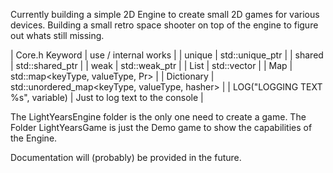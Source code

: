 Currently building a simple 2D Engine to create small 2D games for various devices. Building a small retro space shooter on top of the engine to figure out whats still missing. 
 
| Core.h Keyword | use / internal works |
| unique | std::unique_ptr<T> |
| shared | std::shared_ptr<T> |
| weak | std::weak_ptr<T> |
| List | std::vector<T> |
| Map | std::map<keyType, valueType, Pr> |
| Dictionary | std::unordered_map<keyType, valueType, hasher> |
| LOG("LOGGING TEXT %s", variable) | Just to log text to the console |

The LightYearsEngine folder is the only one need to create a game.
The Folder LightYearsGame is just the Demo game to show the capabilities of the Engine.

Documentation will (probably) be provided in the future.
